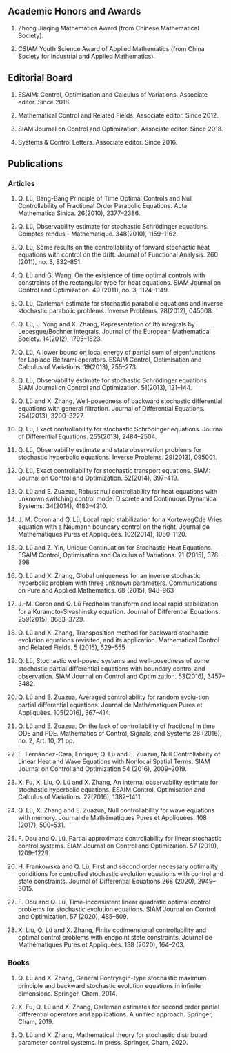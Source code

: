 ## Academic Honors and Awards

1. Zhong Jiaqing Mathematics Award (from Chinese Mathematical Society).

2. CSIAM Youth Science Award of Applied Mathematics (from China Society for Industrial and Applied Mathematics).

## Editorial Board

1. ESAIM: Control, Optimisation and Calculus of Variations. Associate editor. Since 2018.

2. Mathematical Control and Related Fields. Associate editor. Since 2012.

3. SIAM Journal on Control and Optimization. Associate editor. Since 2018.

4. Systems & Control Letters. Associate editor. Since 2016.

## Publications

### Articles

1. Q. Lü, Bang-Bang Principle of Time Optimal Controls and Null Controllability of Fractional Order Parabolic Equations. Acta Mathematica Sinica. 26(2010), 2377–2386.

2. Q. Lü, Observability estimate for stochastic Schrödinger equations. Comptes rendus - Mathematique. 348(2010), 1159–1162.

3. Q. Lü, Some results on the controllability of forward stochastic heat equations with control on the drift. Journal of Functional Analysis. 260 (2011), no. 3, 832–851.

4. Q. Lü and G. Wang, On the existence of time optimal controls with constraints of the rectangular type for heat equations. SIAM Journal on Control and Optimization. 49 (2011), no. 3, 1124–1149.

5. Q. Lü, Carleman estimate for stochastic parabolic equations and inverse stochastic parabolic problems. Inverse Problems. 28(2012), 045008.

6. Q. Lü, J. Yong and X. Zhang, Representation of Itô integrals by Lebesgue/Bochner integrals. Journal of the European Mathematical Society. 14(2012), 1795–1823.

7. Q. Lü, A lower bound on local energy of partial sum of eigenfunctions for Laplace-Beltrami operators. ESAIM Control, Optimisation and Calculus of Variations. 19(2013), 255–273.

8. Q. Lü, Observability estimate for stochastic Schrödinger equations. SIAM Journal on Control and Optimization. 51(2013), 121–144.

9. Q. Lü and X. Zhang, Well-posedness of backward stochastic differential equations with general filtration. Journal of Differential Equations. 254(2013), 3200–3227.

10. Q. Lü, Exact controllability for stochastic Schrödinger equations. Journal of Differential Equations. 255(2013), 2484–2504.

11. Q. Lü, Observability estimate and state observation problems for stochastic hyperbolic equations. Inverse Problems. 29(2013), 095001.

12. Q. Lü, Exact controllability for stochastic transport equations. SIAM: Journal on Control and Optimization. 52(2014), 397–419.

13. Q. Lü and E. Zuazua, Robust null controllability for heat equations with unknown switching control mode. Discrete and Continuous Dynamical Systems. 34(2014), 4183–4210.

14. J. M. Coron and Q. Lü, Local rapid stabilization for a KortewegCde Vries equation with a Neumann boundary control on the right. Journal de Mathématiques Pures et Appliquées. 102(2014), 1080–1120.

15. Q. Lü and Z. Yin, Unique Continuation for Stochastic Heat Equations. ESAIM Control, Optimisation and Calculus of Variations. 21 (2015), 378–398

16. Q. Lü and X. Zhang, Global uniqueness for an inverse stochastic hyperbolic problem with three unknown parameters. Communications on Pure and Applied Mathematics. 68 (2015), 948–963

17. J.-M. Coron and Q. Lü Fredholm transform and local rapid stabilization for a Kuramoto-Sivashinsky equation. Journal of Diﬀerential Equations. 259(2015), 3683–3729.

18. Q. Lü and X. Zhang, Transposition method for backward stochastic evolution equations revisited, and its application. Mathematical Control and Related Fields. 5 (2015), 529–555

19. Q. Lü, Stochastic well-posed systems and well-posedness of some stochastic partial diﬀerential equations with boundary control and observation. SIAM Journal on Control and Optimization. 53(2016), 3457–3482.

20. Q. Lü and E. Zuazua, Averaged controllability for random evolu-tion partial diﬀerential equations. Journal de Mathématiques Pures et Appliquées. 105(2016), 367–414.

21. Q. Lü and E. Zuazua, On the lack of controllability of fractional in time ODE and PDE. Mathematics of Control, Signals, and Systems 28 (2016), no. 2, Art. 10, 21 pp.

22. E. Fernández-Cara, Enrique; Q. Lü and E. Zuazua, Null Controllability of Linear Heat and Wave Equations with Nonlocal Spatial Terms. SIAM Journal on Control and Optimization 54 (2016), 2009–2019.

23. X. Fu, X. Liu, Q. Lü and X. Zhang, An internal observability estimate for stochastic hyperbolic equations. ESAIM Control, Optimisation and Calculus of Variations. 22(2016), 1382–1411.

24. Q. Lü, X. Zhang and E. Zuazua, Null controllability for wave equations with memory. Journal de Mathématiques Pures et Appliquées. 108 (2017), 500–531.

25. F. Dou and Q. Lü, Partial approximate controllability for linear stochastic control systems. SIAM Journal on Control and Optimization. 57 (2019), 1209–1229.

26. H. Frankowska and Q. Lü, First and second order necessary optimality conditions for controlled stochastic evolution equations with control and state constraints. Journal of Differential Equations 268 (2020), 2949–3015.

27. F. Dou and Q. Lü, Time-inconsistent linear quadratic optimal control problems for stochastic evolution equations. SIAM Journal on Control and Optimization. 57 (2020), 485–509.

28. X. Liu, Q. Lü and X. Zhang, Finite codimensional controllability and optimal control problems with endpoint state constraints. Journal de Mathématiques Pures et Appliquées. 138 (2020), 164–203.

### Books

1. Q. Lü and X. Zhang, General Pontryagin-type stochastic maximum principle and backward stochastic evolution equations in inﬁnite dimensions. Springer, Cham, 2014.

2. X. Fu, Q. Lü and X. Zhang, Carleman estimates for second order partial differential operators and applications. A unified approach. Springer, Cham, 2019.

3. Q. Lü and X. Zhang, Mathematical theory for stochastic distributed parameter control systems. In press, Springer, Cham, 2020.